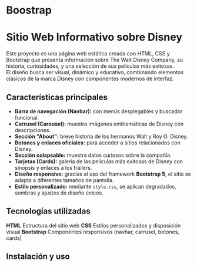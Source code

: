 # Boostrap

# Sitio Web Informativo sobre Disney

Este proyecto es una página web estática creada con HTML, CSS y Bootstrap que presenta información sobre The Walt Disney Company, su historia, curiosidades, y una selección de sus películas más exitosas.  
El diseño busca ser visual, dinámico y educativo, combinando elementos clásicos de la marca Disney con componentes modernos de interfaz.

## Características principales

- **Barra de navegación (Navbar):** con menús desplegables y buscador funcional.
- **Carrusel (Carousel):** muestra imágenes emblemáticas de Disney con descripciones.
- **Sección "About":** breve historia de los hermanos Walt y Roy O. Disney.
- **Botones y enlaces oficiales:** para acceder a sitios relacionados con Disney.
- **Sección colapsable:** muestra datos curiosos sobre la compañía.
- **Tarjetas (Cards):** galería de las películas más exitosas de Disney con sinopsis y enlaces a los tráilers.
- **Diseño responsive:** gracias al uso del framework **Bootstrap 5**, el sitio se adapta a diferentes tamaños de pantalla.
- **Estilo personalizado:** mediante `style.css`, se aplican degradados, sombras y ajustes de diseño únicos.

## Tecnologías utilizadas

**HTML** Estructura del sitio web
**CSS** Estilos personalizados y disposición visual
**Bootstrap** Componentes responsivos (navbar, carrusel, botones, cards)

## Instalación y uso

